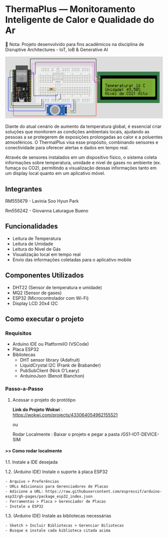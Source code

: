 # ThermaPlus — Monitoramento Inteligente de Calor e Qualidade do Ar

📌 Nota: Projeto desenvolvido para fins acadêmicos na disciplina de Disruptive Architectures - IoT, IoB & Generative AI

![Imagem do Prototipo](/img/imagem-prototipo.png)

Diante do atual cenário de aumento da temperatura global, é essencial criar soluções que monitorem as condições ambientais locais, ajudando as pessoas a se protegerem de exposições prolongadas ao calor e a poluentes atmosféricos. O ThermalPlus visa esse propósito, combinando sensores e conectividade para oferecer alertas e dados em tempo real.

Através de sensores instalados em um dispositivo físico, o sistema coleta informações sobre temperatura, umidade e nível de gases no ambiente (ex. fumaça ou CO2), permitindo a visualização dessas informações tanto em um display local quanto em um aplicativo móvel.

## Integrantes

RM555679 - Lavinia Soo Hyun Park

Rm556242 - Giovanna Laturague Bueno

## Funcionalidades

- Leitura de Temperatura
- Leitura de Umidade
- Leitura do Nível de Gás
- Visualização local em tempo real
- Envio das informações coletadas para o aplicativo mobile

## Componentes Utilizados

- DHT22 (Sensor de temperatura e umidade)
- MQ2 (Sensor de gases)
- ESP32 (Microcontrolador com Wi-Fi)
- Display LCD 20x4 I2C

## Como executar o projeto

### Requisitos

- Arduino IDE ou PlatformiIO (VSCode)
- Placa ESP32
- Bibliotecas
    - DHT sensor library (Adafruit)
    - LiquidCrystal I2C (Frank de Brabander)
    - PubSubClient (Nick O'Leary)
    - ArduinoJson (Benoit Blanchon)

### Passo-a-Passo

1. Acessar o projeto do protótipo

    **Link do Projeto Wokwi** : https://wokwi.com/projects/433064054962155521

    ou

    Rodar Localmente : Baixar o projeto e pegar a pasta /GS1-IOT-DEVICE-SIM

#### >> Como rodar localmente

1.1. Instale a IDE desejada

1.2. (Arduino IDE) Instale o suporte à placa ESP32

    - Arquivo > Preferências
    - URLs Adicionais para Gerenciadores de Placas
    - Adicione a URL: https://raw.githubusercontent.com/espressif/arduino-esp32/gh-pages/package_esp32_index.json
    - Ferramentas > Placa > Gerenciador de Placas
    - Instale a ESP32

1.3. (Arduino IDE) Instale as bibliotecas necessárias

    - Sketch > Incluir Bibliotecas > Gerenciar Biliotecas
    - Busque e instale cada biblioteca citada acima
